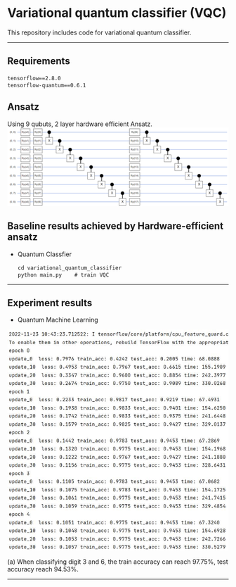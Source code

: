 # Variational quantum classifier (VQC)
This repository includes code for variational quantum classifier.

---

## Requirements
```
tensorflow==2.8.0
tensorflow-quantum==0.6.1
```

## Ansatz
Using 9 qubuts, 2 layer hardware efficient Ansatz.
![](results/ansatz.png)


## Baseline results achieved by Hardware-efficient ansatz
* Quantum Classfier
  ```shell
  cd variational_quantum_classifier
  python main.py    # train VQC

  ```
---
## Experiment results
* Quantum Machine Learning

![](results/results_for_36classify.jpg)


(a) When classifying digit 3 and 6, the train accuracy can reach 97.75%, test accuracy reach 94.53%.

---

